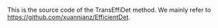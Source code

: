 This is the source code of the TransEffiDet method. 
We mainly refer to https://github.com/xuannianz/EfficientDet.
